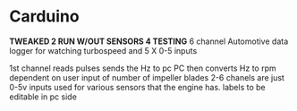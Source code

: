 # Carduino
**TWEAKED 2 RUN W/OUT SENSORS 4 TESTING**
6 channel Automotive data logger for watching turbospeed and 5 X  0-5 inputs 

1st channel reads pulses sends the Hz to pc
PC then converts Hz to rpm dependent on user input of number of impeller blades
2-6 chanels are just 0-5v inputs used for various sensors that the engine has. labels to be editable in pc side
